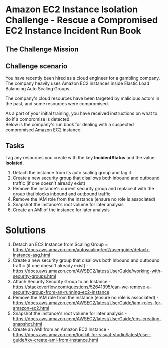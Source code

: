 # Amazon EC2 Instance Isolation Challenge - Rescue a Compromised EC2 Instance Incident Run Book

## The Challenge Mission

## Challenge scenario
You have recently been hired as a cloud engineer for a gambling company. <br> The company heavily uses Amazon EC2 instances inside Elastic Load Balancing Auto Scaling Groups.

The company's cloud resources have been targeted by malicious actors in the past, and some resources were compromised.

As a part of your initial training, you have received instructions on what to do if a compromise is detected. <br> Below is the company's run book for dealing with a suspected compromised Amazon EC2 instance:

## Tasks

Tag any resources you create with the key **IncidentStatus** and the value **Isolated**.

1. Detach the instance from its auto scaling group and tag it
2. Create a new security group that disallows both inbound and outbound traffic (if one doesn't already exist)
3. Remove the instance's current security group and replace it with the group that blocks inbound and outbound traffic
4. Remove the IAM role from the instance (ensure no role is associated)
5. Snapshot the instance's root volume for later analysis
6. Create an AMI of the instance for later analysis

# Solutions
1. Detach an EC2 Instance from Scaling Group = https://docs.aws.amazon.com/autoscaling/ec2/userguide/detach-instance-asg.html
2. Create a new security group that disallows both inbound and outbound traffic (if one doesn't already exist) - https://docs.aws.amazon.com/AWSEC2/latest/UserGuide/working-with-security-groups.html
3. Attach Security Security Group to an Instance - https://stackoverflow.com/questions/52641395/can-we-remove-a-security-group-from-an-running-ec2-instance
4. Remove the IAM role from the instance (ensure no role is associated) - https://docs.aws.amazon.com/AWSEC2/latest/UserGuide/iam-roles-for-amazon-ec2.html
5. Snapshot the instance's root volume for later analysis - https://docs.aws.amazon.com/AWSEC2/latest/UserGuide/ebs-creating-snapshot.html
6. Create an AMI from an Amazon EC2 Instance - https://docs.aws.amazon.com/toolkit-for-visual-studio/latest/user-guide/tkv-create-ami-from-instance.html
